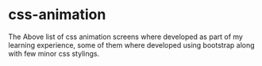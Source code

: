 # css-animation

The Above list of css animation screens where developed as part of my learning experience, some of them where developed using bootstrap along with few minor css stylings.<br/>


